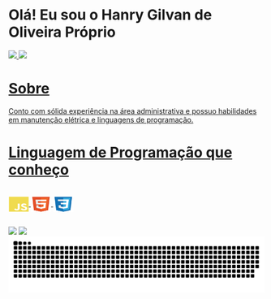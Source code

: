# Olá! Eu sou o Hanry Gilvan de Oliveira Próprio
<div>
<a href="https://beacons.ai/HanryGG">
  <img height="180em" src="https://github-readme-stats.vercel.app/api?username=HanryGG&show_icons=true&theme=dark&include_all_commits=true&count_private=true"/>
  <img height="180em" src="https://github-readme-stats.vercel.app/api/top-langs/?username=HanryGG&layout=compact&langs_count=16&theme=dark"/>
</div>
  
# Sobre

  <p>Conto com sólida experiência na área administrativa e possuo habilidades em manutenção elétrica e linguagens de programação.</p>
  
# Linguagem de Programação que conheço
  
<div style="display: inline_block"><br>
  <img align="center" alt="Rafa-Js" height="30" width="40" src="https://raw.githubusercontent.com/devicons/devicon/master/icons/javascript/javascript-plain.svg">
  <img align="center" alt="Rafa-HTML" height="30" width="40" src="https://raw.githubusercontent.com/devicons/devicon/master/icons/html5/html5-original.svg">
  <img align="center" alt="Rafa-CSS" height="30" width="40" src="https://raw.githubusercontent.com/devicons/devicon/master/icons/css3/css3-original.svg">
</div>

##

<div> 
  <a href="https://www.instagram.com/hanryproprio/?next=%2F" target="_blank"><img src="https://img.shields.io/badge/-Instagram-%23E4405F?style=for-the-badge&logo=instagram&logoColor=white" target="_blank"></a>
  <a href = "mailto:hanry.proprio@aluno.ifsp.edu.br"><img src="https://img.shields.io/badge/-Gmail-%23333?style=for-the-badge&logo=gmail&logoColor=white" target="_blank"></a>
</div>
<picture>
  <source media="(prefers-color-scheme: dark)" srcset="https://raw.githubusercontent.com/HanryGG/HanryGG/output/github-contribution-grid-snake-dark.svg">
  <source media="(prefers-color-scheme: light)" srcset="https://raw.githubusercontent.com/HanryGG/HanryGG/output/github-contribution-grid-snake.svg">
  <img alt="github contribution grid snake animation" src="https://raw.githubusercontent.com/HanryGG/HanryGG/output/github-contribution-grid-snake.svg">
</picture>
